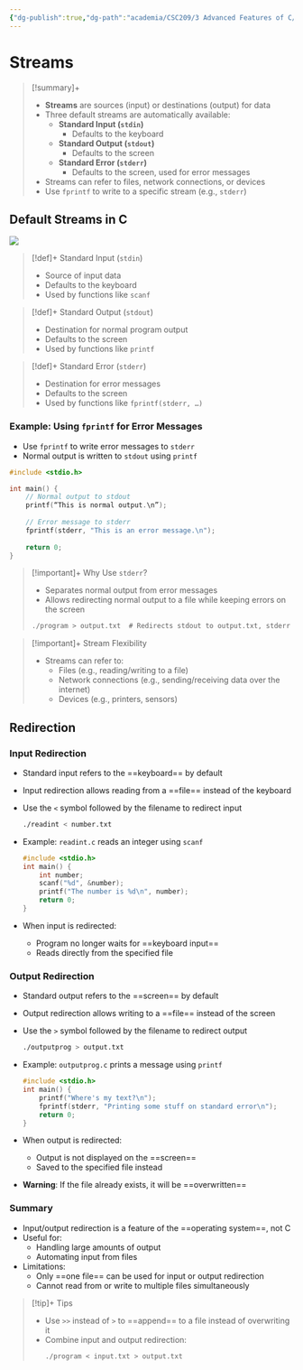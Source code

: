 ```yaml
---
{"dg-publish":true,"dg-path":"academia/CSC209/3 Advanced Features of C/Streams (PCRS).md","permalink":"/academia/csc-209/3-advanced-features-of-c/streams-pcrs/","tags":["cs","lecture","note","university"],"created":"2025-01-21T02:50:45.436-05:00","updated":"2025-01-24T21:15:35.103-05:00"}
---
```



# Streams

> [!summary]+
> - **Streams** are sources (input) or destinations (output) for data
> - Three default streams are automatically available:
>     - **Standard Input (`stdin`)**
>         - Defaults to the keyboard
>     - **Standard Output (`stdout`)**
>         - Defaults to the screen
>     - **Standard Error (`stderr`)**
>         - Defaults to the screen, used for error messages
> - Streams can refer to files, network connections, or devices
> - Use `fprintf` to write to a specific stream (e.g., `stderr`)

## Default Streams in C

![](https://i.imgur.com/fKRwKPq.png)

> [!def]+ Standard Input (`stdin`)
> - Source of input data
> - Defaults to the keyboard
> - Used by functions like `scanf`

> [!def]+ Standard Output (`stdout`)
> - Destination for normal program output
> - Defaults to the screen
> - Used by functions like `printf`

> [!def]+ Standard Error (`stderr`)
> - Destination for error messages
> - Defaults to the screen
> - Used by functions like `fprintf(stderr, …)`

### Example: Using `fprintf` for Error Messages

- Use `fprintf` to write error messages to `stderr`
- Normal output is written to `stdout` using `printf`

```c
#include <stdio.h>

int main() {
    // Normal output to stdout
    printf(“This is normal output.\n”);
    
    // Error message to stderr
    fprintf(stderr, "This is an error message.\n");
    
    return 0;
}
```

> [!important]+ Why Use `stderr`?
> - Separates normal output from error messages
> - Allows redirecting normal output to a file while keeping errors on the screen
> ```c
> ./program > output.txt  # Redirects stdout to output.txt, stderr remains on screen
> ```

> [!important]+ Stream Flexibility
> - Streams can refer to:
>     - Files (e.g., reading/writing to a file)
>     - Network connections (e.g., sending/receiving data over the internet)
>     - Devices (e.g., printers, sensors)

## Redirection

### Input Redirection

- Standard input refers to the ==keyboard== by default
- Input redirection allows reading from a ==file== instead of the keyboard
- Use the `<` symbol followed by the filename to redirect input

    ```bash
    ./readint < number.txt
    ```

- Example: `readint.c` reads an integer using `scanf`

    ```c
    #include <stdio.h>
    int main() {
        int number;
        scanf("%d", &number);
        printf("The number is %d\n", number);
        return 0;
    }
    ```

- When input is redirected:
    - Program no longer waits for ==keyboard input==
    - Reads directly from the specified file

### Output Redirection

- Standard output refers to the ==screen== by default
- Output redirection allows writing to a ==file== instead of the screen
- Use the `>` symbol followed by the filename to redirect output

    ```bash
    ./outputprog > output.txt
    ```

- Example: `outputprog.c` prints a message using `printf`

    ```c
    #include <stdio.h>
    int main() {
        printf("Where's my text?\n");
        fprintf(stderr, "Printing some stuff on standard error\n");
        return 0;
    }
    ```

- When output is redirected:
    - Output is not displayed on the ==screen==
    - Saved to the specified file instead
- **Warning**: If the file already exists, it will be ==overwritten==

### Summary

- Input/output redirection is a feature of the ==operating system==, not C
- Useful for:
    - Handling large amounts of output
    - Automating input from files
- Limitations:
    - Only ==one file== can be used for input or output redirection
    - Cannot read from or write to multiple files simultaneously

> [!tip]+ Tips
> - Use `>>` instead of `>` to ==append== to a file instead of overwriting it
> - Combine input and output redirection:
>     ```bash
>     ./program < input.txt > output.txt
>     ```
